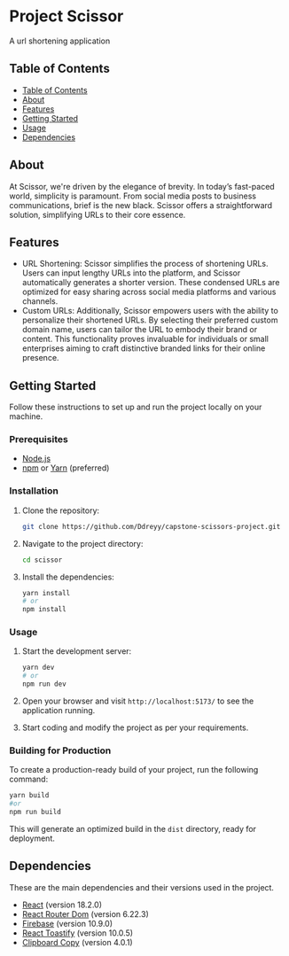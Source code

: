 # Project Scissor

A url shortening application

## Table of Contents

- [Table of Contents](#table-of-contents)
- [About](#about)
- [Features](#features)
- [Getting Started](#getting-started)
- [Usage](#usage)
- [Dependencies](#dependencies)

## About

At Scissor, we're driven by the elegance of brevity. In today’s fast-paced world, simplicity is paramount. From social media posts to business communications, brief is the new black. Scissor offers a straightforward solution, simplifying URLs to their core essence.

## Features

- URL Shortening:
Scissor simplifies the process of shortening URLs. Users can input lengthy URLs into the platform, and Scissor automatically generates a shorter version. These condensed URLs are optimized for easy sharing across social media platforms and various channels.
- Custom URLs:
Additionally, Scissor empowers users with the ability to personalize their shortened URLs. By selecting their preferred custom domain name, users can tailor the URL to embody their brand or content. This functionality proves invaluable for individuals or small enterprises aiming to craft distinctive branded links for their online presence.

## Getting Started

Follow these instructions to set up and run the project locally on your machine.

### Prerequisites

- [Node.js](https://nodejs.org) 
- [npm](https://www.npmjs.com) or [Yarn](https://yarnpkg.com) (preferred)

### Installation

1. Clone the repository:

   ```bash
   git clone https://github.com/Ddreyy/capstone-scissors-project.git
   ```

2. Navigate to the project directory:

   ```bash
   cd scissor
   ```

3. Install the dependencies:

   ```bash
   yarn install
   # or 
   npm install
   ```

### Usage

1. Start the development server:

   ```bash
   yarn dev
   # or
   npm run dev
   ```

2. Open your browser and visit `http://localhost:5173/` to see the application running.

3. Start coding and modify the project as per your requirements.

### Building for Production

To create a production-ready build of your project, run the following command:

```bash
yarn build
#or 
npm run build
```

This will generate an optimized build in the `dist` directory, ready for deployment.

## Dependencies

These are the main dependencies and their versions used in the project.

- [React](https://reactjs.org) (version 18.2.0)
- [React Router Dom](https://reactrouter.com) (version 6.22.3)
- [Firebase](https://firebase.google.com) (version 10.9.0)
- [React Toastify](https://fkhadra.github.io/react-toastify/introduction) (version 10.0.5)
- [Clipboard Copy](https://www.npmjs.com/package/clipboard-copy) (version 4.0.1)

